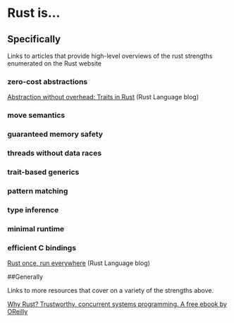 # Rust is...

## Specifically ##

Links to articles that provide high-level overviews of the rust strengths enumerated on the Rust website

### zero-cost abstractions

[Abstraction without overhead: Traits in Rust](http://blog.rust-lang.org/2015/05/11/traits.html) (Rust Language blog)

### move semantics

### guaranteed memory safety

### threads without data races

### trait-based generics

### pattern matching

### type inference

### minimal runtime

### efficient C bindings

[Rust once, run everywhere](http://blog.rust-lang.org/2015/04/24/Rust-Once-Run-Everywhere.html) (Rust Language blog)

##Generally

Links to more resources that cover on a variety of the strengths above.

[Why Rust? Trustworthy, concurrent systems programming. A free ebook by OReilly](http://www.oreilly.com/programming/free/files/why-rust.pdf)
